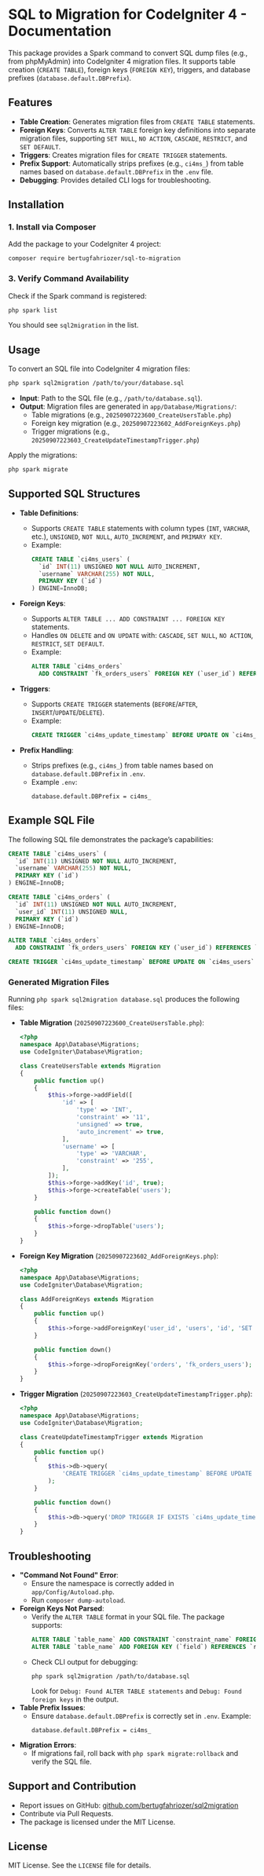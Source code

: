 # SQL to Migration for CodeIgniter 4 - Documentation

This package provides a Spark command to convert SQL dump files (e.g., from phpMyAdmin) into CodeIgniter 4 migration files. It supports table creation (`CREATE TABLE`), foreign keys (`FOREIGN KEY`), triggers, and database prefixes (`database.default.DBPrefix`).

## Features
- **Table Creation**: Generates migration files from `CREATE TABLE` statements.
- **Foreign Keys**: Converts `ALTER TABLE` foreign key definitions into separate migration files, supporting `SET NULL`, `NO ACTION`, `CASCADE`, `RESTRICT`, and `SET DEFAULT`.
- **Triggers**: Creates migration files for `CREATE TRIGGER` statements.
- **Prefix Support**: Automatically strips prefixes (e.g., `ci4ms_`) from table names based on `database.default.DBPrefix` in the `.env` file.
- **Debugging**: Provides detailed CLI logs for troubleshooting.

## Installation

### 1. Install via Composer
Add the package to your CodeIgniter 4 project:
```bash
composer require bertugfahriozer/sql-to-migration
```

### 3. Verify Command Availability
Check if the Spark command is registered:
```bash
php spark list
```
You should see `sql2migration` in the list.

## Usage
To convert an SQL file into CodeIgniter 4 migration files:
```bash
php spark sql2migration /path/to/your/database.sql
```

- **Input**: Path to the SQL file (e.g., `/path/to/database.sql`).
- **Output**: Migration files are generated in `app/Database/Migrations/`:
  - Table migrations (e.g., `20250907223600_CreateUsersTable.php`)
  - Foreign key migration (e.g., `20250907223602_AddForeignKeys.php`)
  - Trigger migrations (e.g., `20250907223603_CreateUpdateTimestampTrigger.php`)

Apply the migrations:
```bash
php spark migrate
```

## Supported SQL Structures
- **Table Definitions**:
  - Supports `CREATE TABLE` statements with column types (`INT`, `VARCHAR`, etc.), `UNSIGNED`, `NOT NULL`, `AUTO_INCREMENT`, and `PRIMARY KEY`.
  - Example:
    ```sql
    CREATE TABLE `ci4ms_users` (
      `id` INT(11) UNSIGNED NOT NULL AUTO_INCREMENT,
      `username` VARCHAR(255) NOT NULL,
      PRIMARY KEY (`id`)
    ) ENGINE=InnoDB;
    ```

- **Foreign Keys**:
  - Supports `ALTER TABLE ... ADD CONSTRAINT ... FOREIGN KEY` statements.
  - Handles `ON DELETE` and `ON UPDATE` with: `CASCADE`, `SET NULL`, `NO ACTION`, `RESTRICT`, `SET DEFAULT`.
  - Example:
    ```sql
    ALTER TABLE `ci4ms_orders`
      ADD CONSTRAINT `fk_orders_users` FOREIGN KEY (`user_id`) REFERENCES `ci4ms_users` (`id`) ON DELETE SET NULL ON UPDATE NO ACTION;
    ```

- **Triggers**:
  - Supports `CREATE TRIGGER` statements (`BEFORE`/`AFTER`, `INSERT`/`UPDATE`/`DELETE`).
  - Example:
    ```sql
    CREATE TRIGGER `ci4ms_update_timestamp` BEFORE UPDATE ON `ci4ms_users` FOR EACH ROW SET NEW.updated_at = NOW();
    ```

- **Prefix Handling**:
  - Strips prefixes (e.g., `ci4ms_`) from table names based on `database.default.DBPrefix` in `.env`.
  - Example `.env`:
    ```env
    database.default.DBPrefix = ci4ms_
    ```

## Example SQL File
The following SQL file demonstrates the package’s capabilities:
```sql
CREATE TABLE `ci4ms_users` (
  `id` INT(11) UNSIGNED NOT NULL AUTO_INCREMENT,
  `username` VARCHAR(255) NOT NULL,
  PRIMARY KEY (`id`)
) ENGINE=InnoDB;

CREATE TABLE `ci4ms_orders` (
  `id` INT(11) UNSIGNED NOT NULL AUTO_INCREMENT,
  `user_id` INT(11) UNSIGNED NULL,
  PRIMARY KEY (`id`)
) ENGINE=InnoDB;

ALTER TABLE `ci4ms_orders`
  ADD CONSTRAINT `fk_orders_users` FOREIGN KEY (`user_id`) REFERENCES `ci4ms_users` (`id`) ON DELETE SET NULL ON UPDATE NO ACTION;

CREATE TRIGGER `ci4ms_update_timestamp` BEFORE UPDATE ON `ci4ms_users` FOR EACH ROW SET NEW.updated_at = NOW();
```

### Generated Migration Files
Running `php spark sql2migration database.sql` produces the following files:

- **Table Migration** (`20250907223600_CreateUsersTable.php`):
  ```php
  <?php
  namespace App\Database\Migrations;
  use CodeIgniter\Database\Migration;

  class CreateUsersTable extends Migration
  {
      public function up()
      {
          $this->forge->addField([
              'id' => [
                  'type' => 'INT',
                  'constraint' => '11',
                  'unsigned' => true,
                  'auto_increment' => true,
              ],
              'username' => [
                  'type' => 'VARCHAR',
                  'constraint' => '255',
              ],
          ]);
          $this->forge->addKey('id', true);
          $this->forge->createTable('users');
      }

      public function down()
      {
          $this->forge->dropTable('users');
      }
  }
  ```

- **Foreign Key Migration** (`20250907223602_AddForeignKeys.php`):
  ```php
  <?php
  namespace App\Database\Migrations;
  use CodeIgniter\Database\Migration;

  class AddForeignKeys extends Migration
  {
      public function up()
      {
          $this->forge->addForeignKey('user_id', 'users', 'id', 'SET NULL', 'NO ACTION');
      }

      public function down()
      {
          $this->forge->dropForeignKey('orders', 'fk_orders_users');
      }
  }
  ```

- **Trigger Migration** (`20250907223603_CreateUpdateTimestampTrigger.php`):
  ```php
  <?php
  namespace App\Database\Migrations;
  use CodeIgniter\Database\Migration;

  class CreateUpdateTimestampTrigger extends Migration
  {
      public function up()
      {
          $this->db->query(
              'CREATE TRIGGER `ci4ms_update_timestamp` BEFORE UPDATE ON `users` FOR EACH ROW SET NEW.updated_at = NOW();'
          );
      }

      public function down()
      {
          $this->db->query('DROP TRIGGER IF EXISTS `ci4ms_update_timestamp`;');
      }
  }
  ```

## Troubleshooting
- **"Command Not Found" Error**:
  - Ensure the namespace is correctly added in `app/Config/Autoload.php`.
  - Run `composer dump-autoload`.
- **Foreign Keys Not Parsed**:
  - Verify the `ALTER TABLE` format in your SQL file. The package supports:
    ```sql
    ALTER TABLE `table_name` ADD CONSTRAINT `constraint_name` FOREIGN KEY (`field`) REFERENCES `ref_table` (`ref_field`) ON DELETE SET NULL ON UPDATE NO ACTION;
    ALTER TABLE `table_name` ADD FOREIGN KEY (`field`) REFERENCES `ref_table` (`ref_field`);
    ```
  - Check CLI output for debugging:
    ```
    php spark sql2migration /path/to/database.sql
    ```
    Look for `Debug: Found ALTER TABLE statements` and `Debug: Found foreign keys` in the output.
- **Table Prefix Issues**:
  - Ensure `database.default.DBPrefix` is correctly set in `.env`. Example:
    ```env
    database.default.DBPrefix = ci4ms_
    ```
- **Migration Errors**:
  - If migrations fail, roll back with `php spark migrate:rollback` and verify the SQL file.

## Support and Contribution
- Report issues on GitHub: [github.com/bertugfahriozer/sql2migration](https://github.com/bertugfahriozer/sql2migration)
- Contribute via Pull Requests.
- The package is licensed under the MIT License.

## License
MIT License. See the `LICENSE` file for details.
